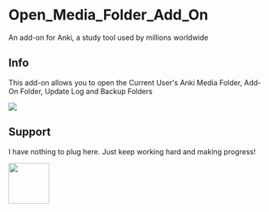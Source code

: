 # Open_Media_Folder_Add_On
An add-on for Anki, a study tool used by millions worldwide

## Info
This add-on allows you to open the Current User's Anki Media Folder, Add-On Folder, Update Log and Backup Folders

<img src="https://github.com/user-attachments/assets/cf3fa89b-2257-46df-bb5b-3feacb8f6612" />


## Support
I have nothing to plug here. Just keep working hard and making progress!  

<img src="https://github.com/user-attachments/assets/d19c0b80-c5b3-4180-bdca-cb645edcd1ad" height="80" />
